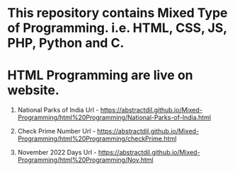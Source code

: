 # This repository contains Mixed Type of Programming. i.e. HTML, CSS, JS, PHP, Python and C.
 
 # HTML Programming are live on website. 

 1. National Parks of India Url - https://abstractdil.github.io/Mixed-Programming/html%20Programming/National-Parks-of-India.html

 2. Check Prime Number Url -  https://abstractdil.github.io/Mixed-Programming/html%20Programming/checkPrime.html

 3. November 2022  Days Url - https://abstractdil.github.io/Mixed-Programming/html%20Programming/Nov.html
